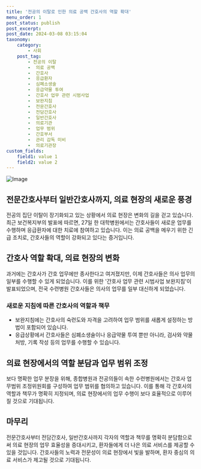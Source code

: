 ```yaml
---
title: '전공의 이탈로 인한 의료 공백 간호사의 역할 확대'
menu_order: 1
post_status: publish
post_excerpt: 
post_date: 2024-03-08 03:15:04
taxonomy:
    category:
        - 사회
    post_tag:
        - 전공의 이탈
        -  의료 공백
        -  간호사
        -  응급환자
        -  심폐소생술
        -  응급약물 투여
        -  간호사 업무 관련 시범사업
        -  보완지침
        -  전문간호사
        -  전담간호사
        -  일반간호사
        -  의료기관
        -  업무 범위
        -  간호부서
        -  관리 감독 미비
        -  의료기관장
custom_fields:
    field1: value 1
    field2: value 2
---
```


![Image](https://imgnews.pstatic.net/image/005/2024/03/07/2024022716060354865_1709017563_0019867061_20240307112201539.jpg?type=w647)

## 전문간호사부터 일반간호사까지, 의료 현장의 새로운 풍경
전공의 집단 이탈이 장기화되고 있는 상황에서 의료 현장은 변화의 길을 걷고 있습니다. 최근 보건복지부의 발표에 따르면, 27일 한 대학병원에서는 간호사들이 새로운 업무를 수행하며 응급환자에 대한 치료에 참여하고 있습니다. 이는 의료 공백을 메우기 위한 긴급 조치로, 간호사들의 역할이 강화되고 있다는 증거입니다.
## 간호사 역할 확대, 의료 현장의 변화
과거에는 간호사가 간호 업무에만 종사한다고 여겨졌지만, 이제 간호사들은 의사 업무의 일부를 수행할 수 있게 되었습니다. 이를 위한 '간호사 업무 관련 시범사업 보완지침'이 발표되었으며, 전국 수련병원 간호사들은 의사의 업무를 일부 대신하게 되었습니다. 
### 새로운 지침에 따른 간호사의 역할과 책무
- 보완지침에는 간호사의 숙련도와 자격을 고려하여 업무 범위를 새롭게 설정하는 방법이 포함되어 있습니다.
- 응급상황에서 간호사들은 심폐소생술이나 응급약물 투여 뿐만 아니라, 검사와 약물 처방, 기록 작성 등의 업무를 수행할 수 있습니다.
## 의료 현장에서의 역할 분담과 업무 범위 조정
보다 명확한 업무 분장을 위해, 종합병원과 전공의들이 속한 수련병원에서는 간호사 업무범위 조정위원회를 구성하여 업무 범위를 협의하고 있습니다. 이를 통해 각 간호사의 역할과 책무가 명확히 지정되며, 의료 현장에서의 업무 수행이 보다 효율적으로 이루어질 것으로 기대됩니다.
## 마무리
전문간호사부터 전담간호사, 일반간호사까지 각자의 역할과 책무를 명확히 분담함으로써 의료 현장의 업무 효율성을 증대시키고, 환자들에게 더 나은 의료 서비스를 제공할 수 있을 것입니다. 간호사들의 노력과 전문성이 의료 현장에서 빛을 발하며, 환자 중심의 의료 서비스가 제고될 것으로 기대됩니다.
